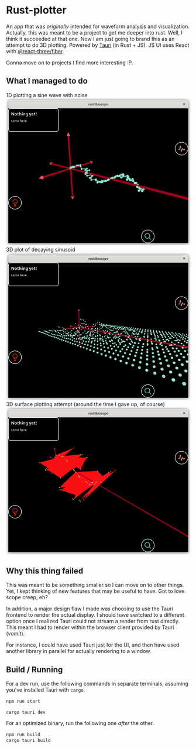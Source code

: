 # Rust-plotter

An app that was *originally* intended for waveform analysis and visualization. Actually, this was meant to be a project to get me deeper into rust. Well, I think it succeeded at that one. Now I am just going to brand this as an attempt to do 3D plotting. Powered by [Tauri](https://github.com/tauri-apps) (in Rust + JS). JS UI uses React with [@react-three/fiber](https://github.com/pmndrs/react-three-fiber).

Gonna move on to projects I find more interesting :P.

## What I managed to do

1D plotting a sine wave with noise
![Sine with noise](/images/sine_noise.png)
3D plot of decaying sinusoid
![Decaying expo 3d](/images/decaying_expo.png)
3D surface plotting attempt (around the time I gave up, of course)
![Mesh attempt](/images/mesh_attempt.png)

## Why this thing failed
This was meant to be something smaller so I can move on to other things. Yet, I kept thinking of new features that may be useful to have. Got to love scope creep, eh?

In addition, a major design flaw I made was choosing to use the Tauri frontend to render the actual display. I should have switched to a different option once I realized Tauri could not stream a render from rust directly. This meant I had to render within the browser client provided by Tauri (*vomit*).

For instance, I could have used Tauri just for the UI, and then have used another library in parallel for actually rendering to a window.

## Build / Running

For a dev run, use the following commands in separate terminals, assuming you've installed Tauri with ```cargo```.

```
npm run start
```
```
cargo tauri dev
```

For an optimized binary, run the following one *after* the other.

```
npm run build
cargo tauri build
```